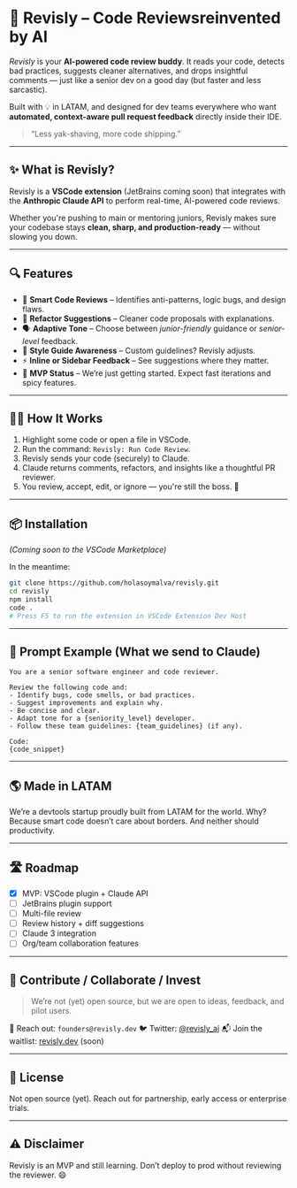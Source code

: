 # 🚀 Revisly – Code Reviewsreinvented by AI

_Revisly_ is your **AI-powered code review buddy**. It reads your code, detects bad practices, suggests cleaner alternatives, and drops insightful comments — just like a senior dev on a good day (but faster and less sarcastic).

Built with 💡 in LATAM, and designed for dev teams everywhere who want **automated, context-aware pull request feedback** directly inside their IDE.

> “Less yak-shaving, more code shipping.”

---

## ✨ What is Revisly?

Revisly is a **VSCode extension** (JetBrains coming soon) that integrates with the **Anthropic Claude API** to perform real-time, AI-powered code reviews.

Whether you're pushing to main or mentoring juniors, Revisly makes sure your codebase stays **clean, sharp, and production-ready** — without slowing you down.

---

## 🔍 Features

- 🧠 **Smart Code Reviews** – Identifies anti-patterns, logic bugs, and design flaws.
- 📐 **Refactor Suggestions** – Cleaner code proposals with explanations.
- 🗣️ **Adaptive Tone** – Choose between _junior-friendly_ guidance or _senior-level_ feedback.
- 📘 **Style Guide Awareness** – Custom guidelines? Revisly adjusts.
- ⚡ **Inline or Sidebar Feedback** – See suggestions where they matter.
- 🧪 **MVP Status** – We’re just getting started. Expect fast iterations and spicy features.

---

## 🧑‍💻 How It Works

1. Highlight some code or open a file in VSCode.
2. Run the command: `Revisly: Run Code Review`.
3. Revisly sends your code (securely) to Claude.
4. Claude returns comments, refactors, and insights like a thoughtful PR reviewer.
5. You review, accept, edit, or ignore — you're still the boss. 🫡

---

## 📦 Installation

_(Coming soon to the VSCode Marketplace)_

In the meantime:

```bash
git clone https://github.com/holasoymalva/revisly.git
cd revisly
npm install
code .
# Press F5 to run the extension in VSCode Extension Dev Host
````

---

## 🧠 Prompt Example (What we send to Claude)

```text
You are a senior software engineer and code reviewer.

Review the following code and:
- Identify bugs, code smells, or bad practices.
- Suggest improvements and explain why.
- Be concise and clear.
- Adapt tone for a {seniority_level} developer.
- Follow these team guidelines: {team_guidelines} (if any).

Code:
{code_snippet}
```

---

## 🌎 Made in LATAM

We’re a devtools startup proudly built from LATAM for the world.
Why? Because smart code doesn’t care about borders.
And neither should productivity.

---

## 🛣️ Roadmap

* [x] MVP: VSCode plugin + Claude API
* [ ] JetBrains plugin support
* [ ] Multi-file review
* [ ] Review history + diff suggestions
* [ ] Claude 3 integration
* [ ] Org/team collaboration features

---

## 🤝 Contribute / Collaborate / Invest

> We’re not (yet) open source, but we are open to ideas, feedback, and pilot users.

💌 Reach out: `founders@revisly.dev`
🐦 Twitter: [@revisly\_ai](https://twitter.com/revisly_ai)
📬 Join the waitlist: [revisly.dev](https://revisly.dev) (soon)

---

## 🪪 License

Not open source (yet). Reach out for partnership, early access or enterprise trials.

---

## ⚠️ Disclaimer

Revisly is an MVP and still learning. Don’t deploy to prod without reviewing the reviewer. 😄
